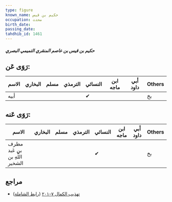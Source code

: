 ```yaml
---
type: figure
known_name: حكيم بن قيس
occupation: محدث
birth_date:
passing_date:
tahdhib_id: 1461
---
```

##### حكيم بن قيس بن عاصم المنقري التميمي البصري

## رَوَى عَن:
| الاسم | البخاري | مسلم | الترمذي | النسائي | ابن ماجه | أبي داود | Others |
| ----- | ------- | ---- | ------- | ------- | -------- | -------- | ------ |
| أبيه  |         |      |         | ✔       |          |          | بخ     |
## رَوَى عَنه:
| الاسم                          | البخاري | مسلم | الترمذي | النسائي | ابن ماجه | أبي داود | Others |
| ------------------------------ | ------- | ---- | ------- | ------- | -------- | -------- | ------ |
| مطرف بن عَبد اللَّهِ بن الشخير |         |      |         | ✔       |          |          | بخ     |
## مراجع
- [تهذيب الكمال ٧-٢٠١](obsidian://open?vault=Tahdhib-al-Kamal&file=Figures/١٤٦١-حكيم%20بن%20قيس%20بن%20عاصم%20المنقري%20التميمي%20البصري) ([رابط الشاملة](https://shamela.ws/book/3722/3423))